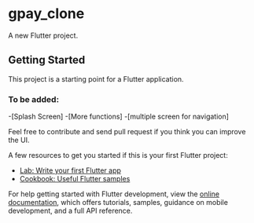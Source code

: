 # gpay_clone

A new Flutter project.

## Getting Started

This project is a starting point for a Flutter application.

### To be added:

-[Splash Screen]
-[More functions]
-[multiple screen for navigation]

Feel free to contribute and send pull request if you think you can improve the UI. 

A few resources to get you started if this is your first Flutter project:

- [Lab: Write your first Flutter app](https://docs.flutter.dev/get-started/codelab)
- [Cookbook: Useful Flutter samples](https://docs.flutter.dev/cookbook)

For help getting started with Flutter development, view the
[online documentation](https://docs.flutter.dev/), which offers tutorials,
samples, guidance on mobile development, and a full API reference.

